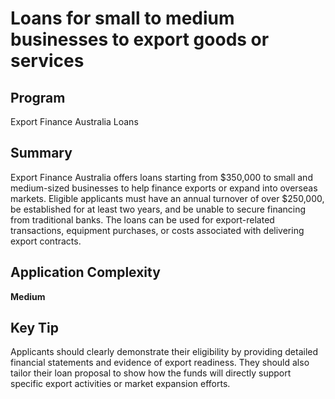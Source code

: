 # Loans for small to medium businesses to export goods or services
  
## Program
Export Finance Australia Loans

## Summary
Export Finance Australia offers loans starting from $350,000 to small and medium-sized businesses to help finance exports or expand into overseas markets. Eligible applicants must have an annual turnover of over $250,000, be established for at least two years, and be unable to secure financing from traditional banks. The loans can be used for export-related transactions, equipment purchases, or costs associated with delivering export contracts.

## Application Complexity
**Medium**

## Key Tip
Applicants should clearly demonstrate their eligibility by providing detailed financial statements and evidence of export readiness. They should also tailor their loan proposal to show how the funds will directly support specific export activities or market expansion efforts.
